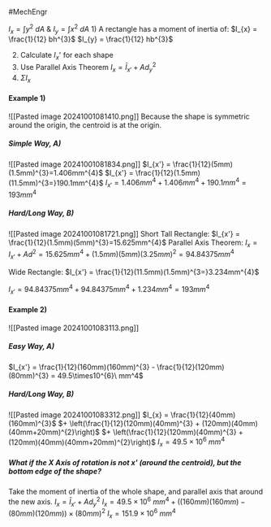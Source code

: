 #MechEngr 

$I_{x} = \int y^{2}\ dA$ & $I_{y} = \int x^{2}\ dA$
1)
A  rectangle has a moment of inertia of:
$I_{x} = \frac{1}{12} bh^{3}$
$I_{y} = \frac{1}{12} hb^{3}$

2) Calculate $I_{x}$' for each shape
3) Use Parallel Axis Theorem
   $I_{x} = \bar I_{x'} + Ad_{y}^{2}$
4) $\Sigma I_{x}$

#### Example 1)
![[Pasted image 20241001081410.png]]
Because the shape is symmetric around the origin, the centroid is at the origin.
##### Simple Way, A)
![[Pasted image 20241001081834.png]]
$I_{x'} = \frac{1}{12}(5mm)(1.5mm)^{3}=1.406mm^{4}$
$I_{x'} = \frac{1}{12}(1.5mm)(11.5mm)^{3=}190.1mm^{4}$
$I_{x'} = 1.406mm^{4} + 1.406mm^{4} + 190.1mm^{4} = 193mm^{4}$
##### Hard/Long Way, B)
![[Pasted image 20241001081721.png]]
Short Tall Rectangle:
$I_{x'} = \frac{1}{12}(1.5mm)(5mm)^{3}=15.625mm^{4}$
Parallel Axis Theorem: $I_{x} = I_{x'} + Ad^{2} = 15.625mm^{4} + (1.5mm)(5mm)(3.25mm)^{2} = 94.84375mm^{4}$

Wide Rectangle:
$I_{x'} = \frac{1}{12}(11.5mm)(1.5mm)^{3=}3.234mm^{4}$

$I_{x'} = 94.84375mm^{4} + 94.84375mm^{4} + 1.234mm^{4} = 193mm^{4}$

#### Example 2)
![[Pasted image 20241001083113.png]]
##### Easy Way, A)
$I_{x'} = \frac{1}{12}(160mm)(160mm)^{3} - \frac{1}{12}(120mm)(80mm)^{3} = 49.5\times10^{6}\ mm^4$

##### Hard/Long Way, B)
![[Pasted image 20241001083312.png]]
$I_{x} = \frac{1}{12}(40mm)(160mm)^{3}$
$+ \left(\frac{1}{12}(120mm)(40mm)^{3} + (120mm)(40mm)(40mm+20mm)^{2}\right)$
$+ \left(\frac{1}{12}(120mm)(40mm)^{3} + (120mm)(40mm)(40mm+20mm)^{2}\right)$
$I_{x} = 49.5\times10^{6}\ mm^{4}$

##### What if the X Axis of rotation is not x' (around the centroid), but the bottom edge of the shape?
Take the moment of inertia of the whole shape, and parallel axis that around the new axis.
$I_{x} = \bar I_{x'} + Ad_{y}^{2}$
$I_{x} = 49.5\times10^{6}\ mm^{4} + ((160mm)(160mm)-(80mm)(120mm))\times(80mm)^{2}$
$I_{x} = 151.9\times10^{6}\ mm^{4}$
